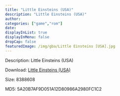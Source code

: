 ```yaml
---
title: "Little Einsteins (USA)"
description: "Little Einsteins (USA)"
author: 
categories: ["game","rom"]
date: 
displayInList: true
displayInMenu: false
dropCap: false
featuredImage: /img/gba/Little Einsteins [USA].jpg
---
```


Description: Little Einsteins (USA)

Download: <a style="text-decoration:underline;" href="https://mega.nz/#!POQywaKR!P3JhFMD657pYzXgVOoF2vFANONyuR7TlTjgLsqVr3Xw" target = "_blank" rel = "nofollow" > Little Einsteins (USA)</a>

Size: 8388608

MD5: 5A20B7AF9D051A12D80986A2980FC1C2

